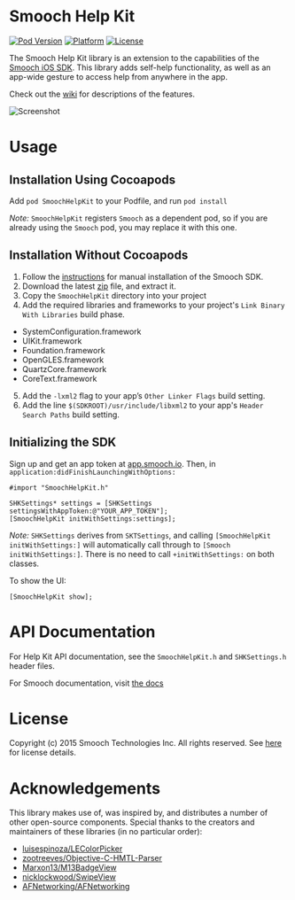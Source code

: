 # Smooch Help Kit

[![Pod Version](http://img.shields.io/cocoapods/v/SmoochHelpKit.svg)](http://cocoadocs.org/docsets/SmoochHelpKit/)
[![Platform](http://img.shields.io/cocoapods/p/SmoochHelpKit.svg)](http://cocoadocs.org/docsets/SmoochHelpKit/)
[![License](http://img.shields.io/cocoapods/l/SmoochHelpKit.svg)](http://smooch.io/terms.html)

The Smooch Help Kit library is an extension to the capabilities of the [Smooch iOS SDK](https://github.com/smooch/smooch-ios). This library adds self-help functionality, as well as an app-wide gesture to access help from anywhere in the app.

Check out the [wiki](https://github.com/smooch/smooch-helpkit-ios/wiki) for descriptions of the features.

![Screenshot](https://raw.githubusercontent.com/smooch/smooch-helpkit-ios/master/helpkit-demo.gif)

# Usage

## Installation Using Cocoapods

Add `pod SmoochHelpKit` to your Podfile, and run `pod install`

*Note:* `SmoochHelpKit` registers `Smooch` as a dependent pod, so if you are already using the `Smooch` pod, you may replace it with this one.

## Installation Without Cocoapods

1. Follow the [instructions](http://docs.smooch.io/ios/#manual-method) for manual installation of the Smooch SDK.
2. Download the latest [zip](https://github.com/smooch/smooch-helpkit-ios/archive/master.zip) file, and extract it.
3. Copy the `SmoochHelpKit` directory into your project
4. Add the required libraries and frameworks to your project's `Link Binary With Libraries` build phase.
  * SystemConfiguration.framework
  * UIKit.framework
  * Foundation.framework
  * OpenGLES.framework
  * QuartzCore.framework
  * CoreText.framework
5. Add the `-lxml2` flag to your app’s `Other Linker Flags` build setting.
6. Add the line `$(SDKROOT)/usr/include/libxml2` to your app's `Header Search Paths` build setting.

## Initializing the SDK

Sign up and get an app token at [app.smooch.io](https://app.smooch.io). Then, in `application:didFinishLaunchingWithOptions:`

```objc
#import "SmoochHelpKit.h"

SHKSettings* settings = [SHKSettings settingsWithAppToken:@"YOUR_APP_TOKEN"];
[SmoochHelpKit initWithSettings:settings];
```

*Note:* `SHKSettings` derives from `SKTSettings`, and calling `[SmoochHelpKit initWithSettings:]` will automatically call through to `[Smooch initWithSettings:]`. There is no need to call `+initWithSettings:` on both classes.

To show the UI:

```objc
[SmoochHelpKit show];
```

# API Documentation

For Help Kit API documentation, see the `SmoochHelpKit.h` and `SHKSettings.h` header files.

For Smooch documentation, visit [the docs](http://docs.smooch.io)

# License

Copyright (c) 2015 Smooch Technologies Inc.
All rights reserved.
See [here](https://smooch.io/terms.html) for license details.

# Acknowledgements

This library makes use of, was inspired by, and distributes a number of other open-source components. Special thanks to the creators and maintainers of these libraries (in no particular order):

* [luisespinoza/LEColorPicker](https://github.com/luisespinoza/LEColorPicker)
* [zootreeves/Objective-C-HMTL-Parser](https://github.com/zootreeves/Objective-C-HMTL-Parser)
* [Marxon13/M13BadgeView](https://github.com/Marxon13/M13BadgeView)
* [nicklockwood/SwipeView](https://github.com/nicklockwood/SwipeView)
* [AFNetworking/AFNetworking](https://github.com/AFNetworking/AFNetworking)
